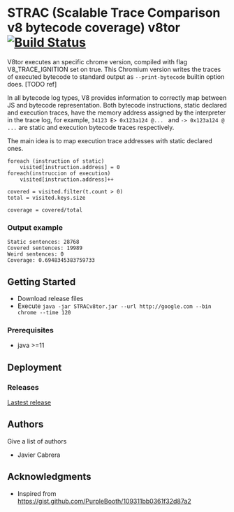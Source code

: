 # STRAC (Scalable Trace Comparison v8 bytecode coverage) v8tor [![Build Status](https://travis-ci.org/Jacarte/STRAC.svg?branch=master)](https://travis-ci.org/Jacarte/STRAC)


V8tor executes an specific chrome version, compiled with flag V8_TRACE_IGNITION set on true. This Chromium version writes the traces of executed bytecode to standard output as ```--print-bytecode``` builtin option does. [TODO ref]

In all bytecode log types, V8 provides information to correctly map between JS and bytecode representation. Both bytecode instructions, static declared and execution traces, have the memory address assigned by the interpreter in the trace log, for example, ```34123 E> 0x123a124 @... ``` and ```-> 0x123a124 @ ...``` are static and execution bytecode traces respectively. 


The main idea is to map execution trace addresses with static declared ones. 

```
foreach (instruction of static)
    visited[instruction.address] = 0
foreach(instruccion of execution)
    visited[instruction.address]++
   
covered = visited.filter(t.count > 0)
total = visited.keys.size

coverage = covered/total

```

### Output example

```
Static sentences: 28768
Covered sentences: 19989
Weird sentences: 0
Coverage: 0.6948345383759733
```

## Getting Started
- Download release files
- Execute  ```java -jar STRACv8tor.jar --url http://google.com --bin chrome --time 120```


### Prerequisites

- java >=11

## Deployment

### Releases

[Lastest release](https://github.com/Jacarte/STRAC/releases/download/0.21/STRAC.zip)

## Authors

Give a list of authors

* Javier Cabrera

## Acknowledgments

* Inspired from <https://gist.github.com/PurpleBooth/109311bb0361f32d87a2>

